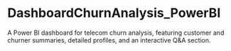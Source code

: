 # DashboardChurnAnalysis_PowerBI
A Power BI dashboard for telecom churn analysis, featuring customer and churner summaries, detailed profiles, and an interactive Q&amp;A section.
